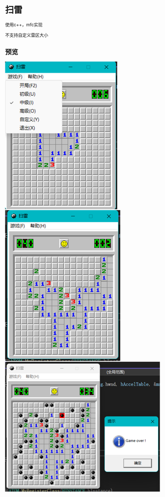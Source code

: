 # 扫雷

使用c++，mfc实现

不支持自定义雷区大小

## 预览

![](https://raw.githubusercontent.com/6Yolo6/image/Yolo/20230304222055.png)
![](https://raw.githubusercontent.com/6Yolo6/image/Yolo/20230304221931.png)
![](https://raw.githubusercontent.com/6Yolo6/image/Yolo/20230304221946.png)
